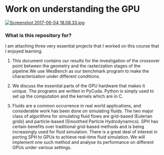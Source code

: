# Work on understanding the GPU #

[![Screenshot 2017-06-04 18.08.33.jpg](https://s15.postimg.cc/g6kbghyff/Screenshot_2017-06-04_18.08.33.jpg)](https://postimg.org/image/gjbpmogp3/)

### What is this repository for? ###

I am attaching three very essential projects that I worked on this course that I enjoyed learning.

1) This document contains our results for the investigation of the crossover
point between the geometry and the rasterization stages of the pipeline.We
use WesBench as our benchmark program to make the characterization under
different conditions. 

2) We discuss the essential parts of the
GPU hardware that makes it unique. The programs are written in PyCuda.
Python is simply used to set up the computation and the kernels which are in
C. 

3) Fluids are a common occurrence in real world applications, and considerable
work has been done on simulating fluids. The two major class of algorithms
for simulating fluid flows are grid-based (Eulerian grids) and particle-based
(Smoothed Particle Hydrodynamics). SPH has certain benefits over traditional
grid-based methods and is being increasingly used for fluid simulation. There
is a great deal of interest in porting SPH to GPUs to achieve real-time fluid
simulation. We will implement one such method and analyse its performance
on different GPUs under various settings.
